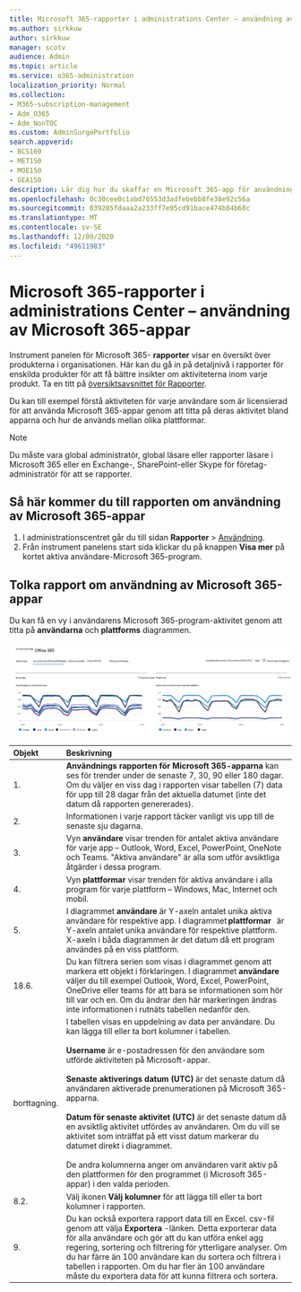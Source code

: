 ```yaml
---
title: Microsoft 365-rapporter i administrations Center – användning av Microsoft 365-appar
ms.author: sirkkuw
author: sirkkuw
manager: scotv
audience: Admin
ms.topic: article
ms.service: o365-administration
localization_priority: Normal
ms.collection:
- M365-subscription-management
- Adm_O365
- Adm_NonTOC
ms.custom: AdminSurgePortfolio
search.appverid:
- BCS160
- MET150
- MOE150
- GEA150
description: Lär dig hur du skaffar en Microsoft 365-app för användnings rapport med instrument panelen för Microsoft 365-rapporter i Microsoft 365 Admin Center.
ms.openlocfilehash: 0c30cee0c1abd76553d3adfebebb8fe38e92c56a
ms.sourcegitcommit: 039205fdaaa2a233ff7e95cd91bace474b84b68c
ms.translationtype: MT
ms.contentlocale: sv-SE
ms.lasthandoff: 12/09/2020
ms.locfileid: "49611983"
---
```

# <a name="microsoft-365-reports-in-the-admin-center---microsoft-365-apps-usage"></a>Microsoft 365-rapporter i administrations Center – användning av Microsoft 365-appar

Instrument panelen för Microsoft 365- **rapporter** visar en översikt över produkterna i organisationen. Här kan du gå in på detaljnivå i rapporter för enskilda produkter för att få bättre insikter om aktiviteterna inom varje produkt. Ta en titt på [översiktsavsnittet för Rapporter](activity-reports.md).

 Du kan till exempel förstå aktiviteten för varje användare som är licensierad för att använda Microsoft 365-appar genom att titta på deras aktivitet bland apparna och hur de används mellan olika plattformar.


 > [!NOTE]
 > Du måste vara global administratör, global läsare eller rapporter läsare i Microsoft 365 eller en Exchange-, SharePoint-eller Skype för företag-administratör för att se rapporter.

## <a name="how-to-get-to-the-microsoft-365-apps-usage-report"></a>Så här kommer du till rapporten om användning av Microsoft 365-appar

1. I administrationscentret går du till sidan **Rapporter** \> <a href="https://go.microsoft.com/fwlink/p/?linkid=2074756" target="_blank">Användning</a>. 
2. Från instrument panelens start sida klickar du på knappen **Visa mer** på kortet aktiva användare-Microsoft 365-program.

## <a name="interpret-the-microsoft-365-apps-usage-report"></a>Tolka rapport om användning av Microsoft 365-appar

Du kan få en vy i användarens Microsoft 365-program-aktivitet genom att titta på **användarna** och **plattforms** diagrammen.

![Microsoft 365 program rapport](../../media/0bcf67e6-a6e4-4109-a215-369f9f20ad84.png)

|Objekt|Beskrivning|
 |:-----|:-----|
 |1. <br/> |**Användnings rapporten för Microsoft 365-apparna** kan ses för trender under de senaste 7, 30, 90 eller 180 dagar. Om du väljer en viss dag i rapporten visar tabellen (7) data för upp till 28 dagar från det aktuella datumet (inte det datum då rapporten genererades). <br/> |
 |2. <br/> |Informationen i varje rapport täcker vanligt vis upp till de senaste sju dagarna. <br/> |
 |3. <br/> |Vyn **användare** visar trenden för antalet aktiva användare för varje app – Outlook, Word, Excel, PowerPoint, OneNote och Teams. "Aktiva användare" är alla som utför avsiktliga åtgärder i dessa program. <br/> |
 |4. <br/> |Vyn **plattformar** visar trenden för aktiva användare i alla program för varje plattform – Windows, Mac, Internet och mobil. <br/> |
 |5.<br/>|I diagrammet **användare** är Y-axeln antalet unika aktiva användare för respektive app. I diagrammet **plattformar**   är Y-axeln antalet unika användare för respektive plattform. X-axeln i båda diagrammen är det datum då ett program användes på en viss plattform.<br/>|
 18.6.<br/>|Du kan filtrera serien som visas i diagrammet genom att markera ett objekt i förklaringen. I diagrammet **användare** väljer du till exempel Outlook, Word, Excel, PowerPoint, OneDrive eller teams för att bara se informationen som hör till var och en. Om du ändrar den här markeringen ändras inte informationen i rutnäts tabellen nedanför den.|
 |borttagning.<br/>|I tabellen visas en uppdelning av data per användare. Du kan lägga till eller ta bort kolumner i tabellen. <br/><br/>**Username** är e-postadressen för den användare som utförde aktiviteten på Microsoft-appar.<br><br/>**Senaste aktiverings datum (UTC)** är det senaste datum då användaren aktiverade prenumerationen på Microsoft 365-apparna.<br/><br/>**Datum för senaste aktivitet (UTC)** är det senaste datum då en avsiktlig aktivitet utfördes av användaren. Om du vill se aktivitet som inträffat på ett visst datum markerar du datumet direkt i diagrammet.<br/><br/>De andra kolumnerna anger om användaren varit aktiv på den plattformen för den programmet (i Microsoft 365-appar) i den valda perioden. |
 |8.2.<br/>|Välj ikonen **Välj kolumner** för att lägga till eller ta bort kolumner i rapporten.|
 |9.<br/>|Du kan också exportera rapport data till en Excel. csv-fil genom att välja **Exportera** -länken. Detta exporterar data för alla användare och gör att du kan utföra enkel agg regering, sortering och filtrering för ytterligare analyser. Om du har färre än 100 användare kan du sortera och filtrera i tabellen i rapporten. Om du har fler än 100 användare måste du exportera data för att kunna filtrera och sortera.|

